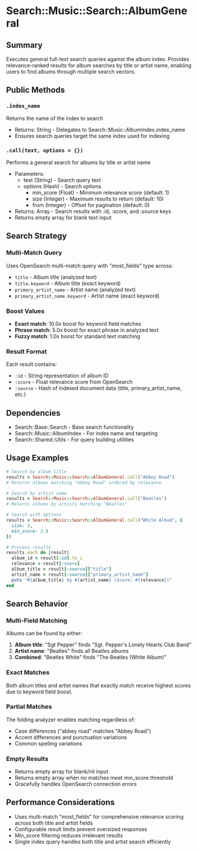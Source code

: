# Search::Music::Search::AlbumGeneral

## Summary
Executes general full-text search queries against the album index. Provides relevance-ranked results for album searches by title or artist name, enabling users to find albums through multiple search vectors.

## Public Methods

### `.index_name`
Returns the name of the index to search
- Returns: String - Delegates to Search::Music::AlbumIndex.index_name
- Ensures search queries target the same index used for indexing

### `.call(text, options = {})`
Performs a general search for albums by title or artist name
- Parameters:
  - text (String) - Search query text
  - options (Hash) - Search options
    - min_score (Float) - Minimum relevance score (default: 1)
    - size (Integer) - Maximum results to return (default: 10)
    - from (Integer) - Offset for pagination (default: 0)
- Returns: Array - Search results with :id, :score, and :source keys
- Returns empty array for blank text input

## Search Strategy

### Multi-Match Query
Uses OpenSearch multi-match query with "most_fields" type across:
- `title` - Album title (analyzed text)
- `title.keyword` - Album title (exact keyword)
- `primary_artist_name` - Artist name (analyzed text)
- `primary_artist_name.keyword` - Artist name (exact keyword)

### Boost Values
- **Exact match**: 10.0x boost for keyword field matches
- **Phrase match**: 5.0x boost for exact phrase in analyzed text
- **Fuzzy match**: 1.0x boost for standard text matching

### Result Format
Each result contains:
- `:id` - String representation of album ID
- `:score` - Float relevance score from OpenSearch
- `:source` - Hash of indexed document data (title, primary_artist_name, etc.)

## Dependencies
- Search::Base::Search - Base search functionality
- Search::Music::AlbumIndex - For index name and targeting
- Search::Shared::Utils - For query building utilities

## Usage Examples

```ruby
# Search by album title
results = Search::Music::Search::AlbumGeneral.call("Abbey Road")
# Returns albums matching "Abbey Road" ordered by relevance

# Search by artist name
results = Search::Music::Search::AlbumGeneral.call("Beatles")
# Returns albums by artists matching "Beatles"

# Search with options
results = Search::Music::Search::AlbumGeneral.call("White Album", {
  size: 3,
  min_score: 2.0
})

# Process results
results.each do |result|
  album_id = result[:id].to_i
  relevance = result[:score]
  album_title = result[:source]["title"]
  artist_name = result[:source]["primary_artist_name"]
  puts "#{album_title} by #{artist_name} (Score: #{relevance})"
end
```

## Search Behavior

### Multi-Field Matching
Albums can be found by either:
1. **Album title**: "Sgt Pepper" finds "Sgt. Pepper's Lonely Hearts Club Band"
2. **Artist name**: "Beatles" finds all Beatles albums
3. **Combined**: "Beatles White" finds "The Beatles (White Album)"

### Exact Matches
Both album titles and artist names that exactly match receive highest scores due to keyword field boost.

### Partial Matches
The folding analyzer enables matching regardless of:
- Case differences ("abbey road" matches "Abbey Road")
- Accent differences and punctuation variations
- Common spelling variations

### Empty Results
- Returns empty array for blank/nil input
- Returns empty array when no matches meet min_score threshold
- Gracefully handles OpenSearch connection errors

## Performance Considerations
- Uses multi-match "most_fields" for comprehensive relevance scoring across both title and artist fields
- Configurable result limits prevent oversized responses
- Min_score filtering reduces irrelevant results
- Single index query handles both title and artist search efficiently 